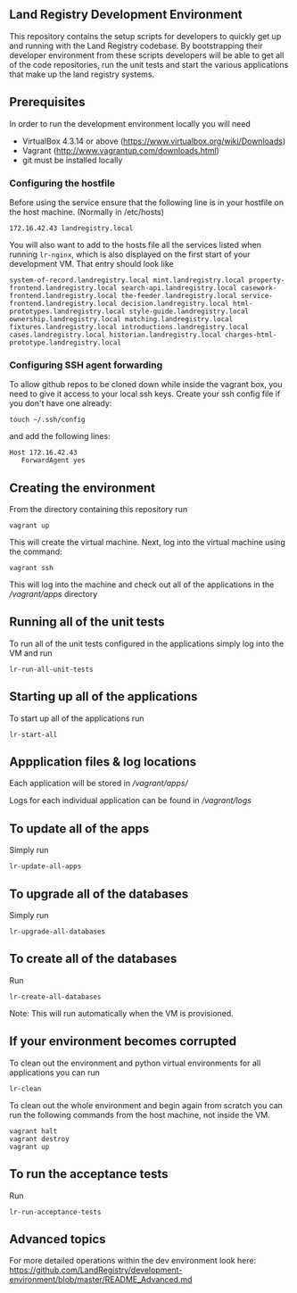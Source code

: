 ## Land Registry Development Environment

This repository contains the setup scripts for developers to quickly get up and running with the Land Registry codebase. By bootstrapping their developer environment from these scripts developers will be able to get all of the code repositories, run the unit tests and start the various applications that make up the land registry systems.


## Prerequisites

In order to run the development environment locally you will need

* VirtualBox 4.3.14 or above (https://www.virtualbox.org/wiki/Downloads)
* Vagrant (http://www.vagrantup.com/downloads.html)
* git must be installed locally

### Configuring the hostfile

Before using the service ensure that the following line is in your hostfile on the host machine. (Normally in /etc/hosts)

```
172.16.42.43 landregistry.local
```

You will also want to add to the hosts file all the services listed when running ```lr-nginx```, which is also displayed on the first start of your development VM.
That entry should look like
```
system-of-record.landregistry.local mint.landregistry.local property-frontend.landregistry.local search-api.landregistry.local casework-frontend.landregistry.local the-feeder.landregistry.local service-frontend.landregistry.local decision.landregistry.local html-prototypes.landregistry.local style-guide.landregistry.local ownership.landregistry.local matching.landregistry.local fixtures.landregistry.local introductions.landregistry.local cases.landregistry.local historian.landregistry.local charges-html-prototype.landregistry.local
```

### Configuring SSH agent forwarding

To allow github repos to be cloned down while inside the vagrant box, you need to give it access to your local ssh keys. Create your ssh config file if you don't have one already:

```
touch ~/.ssh/config
```
and add the following lines:
```
Host 172.16.42.43
   ForwardAgent yes
```

## Creating the environment

From the directory containing this repository run

```
vagrant up
```

This will create the virtual machine. Next, log into the virtual machine using the command:

```
vagrant ssh
```

This will log into the machine and check out all of the applications in the */vagrant/apps* directory

## Running all of the unit tests

To run all of the unit tests configured in the applications simply log into the VM and run

```
lr-run-all-unit-tests
```

## Starting up all of the applications

To start up all of the applications run

```
lr-start-all
```

## Appplication files & log locations

Each application will be stored in */vagrant/apps/*

Logs for each individual application can be found in */vagrant/logs*

## To update all of the apps

Simply run

```
lr-update-all-apps
```

## To upgrade all of the databases

Simply run

```
lr-upgrade-all-databases
```

## To create all of the databases

Run

```
lr-create-all-databases
```

Note: This will run automatically when the VM is provisioned.

## If your environment becomes corrupted

To clean out the environment and python virtual environments for all applications you can run

```
lr-clean
```

To clean out the whole environment and begin again from scratch you can run the following commands from the host machine, not inside the VM.

```
vagrant halt
vagrant destroy
vagrant up
```

## To run the acceptance tests

Run

```
lr-run-acceptance-tests
```

## Advanced topics

For more detailed operations within the dev environment look here: https://github.com/LandRegistry/development-environment/blob/master/README_Advanced.md
